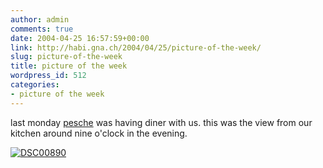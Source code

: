 ```yaml
---
author: admin
comments: true
date: 2004-04-25 16:57:59+00:00
link: http://habi.gna.ch/2004/04/25/picture-of-the-week/
slug: picture-of-the-week
title: picture of the week
wordpress_id: 512
categories:
- picture of the week
---
```


last monday [pesche](http://esdi.ch/bezak) was having diner with us. this was the view from our kitchen around nine o'clock in the evening.

[![DSC00890](http://habi.gna.ch/blog/images/DSC00890-tm.jpg)](http://habi.gna.ch/blog/images/DSC00890.jpg)
